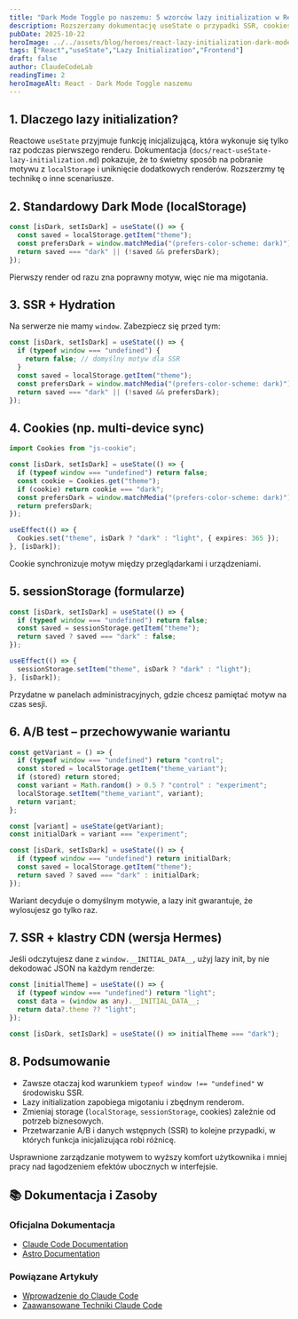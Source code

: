 ```yaml
---
title: "Dark Mode Toggle po naszemu: 5 wzorców lazy initialization w React"
description: Rozszerzamy dokumentację useState o przypadki SSR, cookies, A/B testy i magazyny przeglądarki, aby uniknąć migotania motywu.
pubDate: 2025-10-22
heroImage: ../../assets/blog/heroes/react-lazy-initialization-dark-mode.jpg
tags: ["React","useState","Lazy Initialization","Frontend"]
draft: false
author: ClaudeCodeLab
readingTime: 2
heroImageAlt: React - Dark Mode Toggle naszemu
---
```





## 1. Dlaczego lazy initialization?

Reactowe `useState` przyjmuje funkcję inicjalizującą, która wykonuje się tylko raz podczas pierwszego renderu. Dokumentacja (`docs/react-useState-lazy-initialization.md`) pokazuje, że to świetny sposób na pobranie motywu z `localStorage` i uniknięcie dodatkowych renderów. Rozszerzmy tę technikę o inne scenariusze.

## 2. Standardowy Dark Mode (localStorage)

```typescript
const [isDark, setIsDark] = useState(() => {
  const saved = localStorage.getItem("theme");
  const prefersDark = window.matchMedia("(prefers-color-scheme: dark)").matches;
  return saved === "dark" || (!saved && prefersDark);
});
```

Pierwszy render od razu zna poprawny motyw, więc nie ma migotania.

## 3. SSR + Hydration

Na serwerze nie mamy `window`. Zabezpiecz się przed tym:

```typescript
const [isDark, setIsDark] = useState(() => {
  if (typeof window === "undefined") {
    return false; // domyślny motyw dla SSR
  }
  const saved = localStorage.getItem("theme");
  const prefersDark = window.matchMedia("(prefers-color-scheme: dark)").matches;
  return saved === "dark" || (!saved && prefersDark);
});
```

## 4. Cookies (np. multi-device sync)

```typescript
import Cookies from "js-cookie";

const [isDark, setIsDark] = useState(() => {
  if (typeof window === "undefined") return false;
  const cookie = Cookies.get("theme");
  if (cookie) return cookie === "dark";
  const prefersDark = window.matchMedia("(prefers-color-scheme: dark)").matches;
  return prefersDark;
});

useEffect(() => {
  Cookies.set("theme", isDark ? "dark" : "light", { expires: 365 });
}, [isDark]);
```

Cookie synchronizuje motyw między przeglądarkami i urządzeniami.

## 5. sessionStorage (formularze)

```typescript
const [isDark, setIsDark] = useState(() => {
  if (typeof window === "undefined") return false;
  const saved = sessionStorage.getItem("theme");
  return saved ? saved === "dark" : false;
});

useEffect(() => {
  sessionStorage.setItem("theme", isDark ? "dark" : "light");
}, [isDark]);
```

Przydatne w panelach administracyjnych, gdzie chcesz pamiętać motyw na czas sesji.

## 6. A/B test – przechowywanie wariantu

```typescript
const getVariant = () => {
  if (typeof window === "undefined") return "control";
  const stored = localStorage.getItem("theme_variant");
  if (stored) return stored;
  const variant = Math.random() > 0.5 ? "control" : "experiment";
  localStorage.setItem("theme_variant", variant);
  return variant;
};

const [variant] = useState(getVariant);
const initialDark = variant === "experiment";

const [isDark, setIsDark] = useState(() => {
  if (typeof window === "undefined") return initialDark;
  const saved = localStorage.getItem("theme");
  return saved ? saved === "dark" : initialDark;
});
```

Wariant decyduje o domyślnym motywie, a lazy init gwarantuje, że wylosujesz go tylko raz.

## 7. SSR + klastry CDN (wersja Hermes)

Jeśli odczytujesz dane z `window.__INITIAL_DATA__`, użyj lazy init, by nie dekodować JSON na każdym renderze:

```typescript
const [initialTheme] = useState(() => {
  if (typeof window === "undefined") return "light";
  const data = (window as any).__INITIAL_DATA__;
  return data?.theme ?? "light";
});

const [isDark, setIsDark] = useState(() => initialTheme === "dark");
```

## 8. Podsumowanie

- Zawsze otaczaj kod warunkiem `typeof window !== "undefined"` w środowisku SSR.  
- Lazy initialization zapobiega migotaniu i zbędnym renderom.  
- Zmieniaj storage (`localStorage`, `sessionStorage`, cookies) zależnie od potrzeb biznesowych.  
- Przetwarzanie A/B i danych wstępnych (SSR) to kolejne przypadki, w których funkcja inicjalizująca robi różnicę.

Usprawnione zarządzanie motywem to wyższy komfort użytkownika i mniej pracy nad łagodzeniem efektów ubocznych w interfejsie.

## 📚 Dokumentacja i Zasoby

### Oficjalna Dokumentacja
- [Claude Code Documentation](https://docs.anthropic.com/en/docs/claude-code/)
- [Astro Documentation](https://docs.astro.build/)

### Powiązane Artykuły
- [Wprowadzenie do Claude Code](/blog/wprowadzenie-do-claude-code)
- [Zaawansowane Techniki Claude Code](/blog/zaawansowane-techniki-claude-code)
